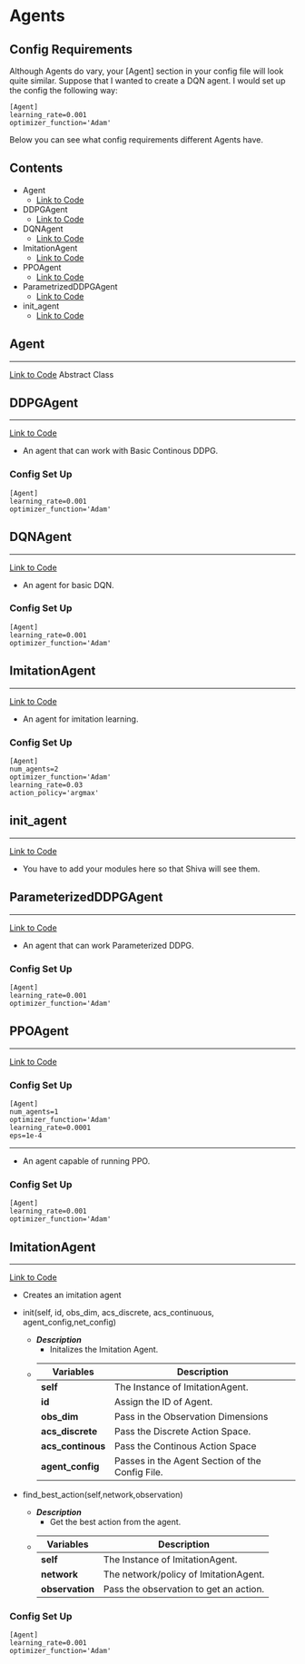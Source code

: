 # Agents
## Config Requirements
Although Agents do vary, your [Agent] section in your config file will look quite similar. Suppose that I wanted to create a DQN agent. I would set up the config the following way:
```
[Agent]
learning_rate=0.001
optimizer_function='Adam'
```
Below you can see what config requirements different Agents have.

## Contents
*   Agent
    * [Link to Code](https://github.com/nflux/Control-Tasks/blob/demo/shiva/shiva/agents/Agent.py)
*   DDPGAgent
    * [Link to Code](https://github.com/nflux/Control-Tasks/blob/demo/shiva/shiva/agents/DDPGAgent.py)
*   DQNAgent
    * [Link to Code](https://github.com/nflux/Control-Tasks/blob/demo/shiva/shiva/agents/DQNAgent.py)
*   ImitationAgent
    * [Link to Code](https://github.com/nflux/Control-Tasks/blob/demo/shiva/shiva/agents/ImitationAgent.py)
*   PPOAgent
    * [Link to Code](https://github.com/nflux/Control-Tasks/blob/demo/shiva/shiva/agents/PPOAgent.py)
*   ParametrizedDDPGAgent
    * [Link to Code](https://github.com/nflux/Control-Tasks/blob/demo/shiva/shiva/agents/ParametrizedDDPGAgent.py)
*   init_agent
    * [Link to Code](https://github.com/nflux/Control-Tasks/blob/demo/shiva/shiva/agents/__init__.py)

##  Agent
___
[Link to Code](https://github.com/nflux/Control-Tasks/blob/demo/shiva/shiva/agents/Agent.py)
Abstract Class
##  DDPGAgent
___
[Link to Code](https://github.com/nflux/Control-Tasks/blob/demo/shiva/shiva/agents/DDPGAgent.py)
* An agent that can work with Basic Continous DDPG.
### Config Set Up     
```
[Agent]
learning_rate=0.001
optimizer_function='Adam'
```
##  DQNAgent
___
[Link to Code](https://github.com/nflux/Control-Tasks/blob/demo/shiva/shiva/agents/DQNAgent.py)
* An agent for basic DQN.
### Config Set Up     
```
[Agent]
learning_rate=0.001
optimizer_function='Adam'
```
##  ImitationAgent
___
[Link to Code](https://github.com/nflux/Control-Tasks/blob/demo/shiva/shiva/agents/ImitationAgent.py)
* An agent for imitation learning.
### Config Set Up     
```
[Agent]
num_agents=2
optimizer_function='Adam'
learning_rate=0.03
action_policy='argmax'
```
##  init_agent
___
[Link to Code](https://github.com/nflux/Control-Tasks/blob/demo/shiva/shiva/agents/init_agent.py)

* You have to add your modules here so that Shiva will see them.

##  ParameterizedDDPGAgent
___
[Link to Code](https://github.com/nflux/Control-Tasks/blob/demo/shiva/shiva/agents/ParameterizedDDPGAgent.py)
* An agent that can work Parameterized DDPG.
### Config Set Up     
```
[Agent]
learning_rate=0.001
optimizer_function='Adam'
```
##  PPOAgent
___
[Link to Code](https://github.com/nflux/Control-Tasks/blob/demo/shiva/shiva/agents/PPOAgent.py)
### Config Set Up     
```
[Agent]
num_agents=1
optimizer_function='Adam'
learning_rate=0.0001
eps=1e-4
```
___
* An agent capable of running PPO.
### Config Set Up     

```
[Agent]
learning_rate=0.001
optimizer_function='Adam'
```
##  ImitationAgent
___
[Link to Code](https://github.com/nflux/Control-Tasks/blob/demo/shiva/shiva/agents/ImitationAgent.py)
*   Creates an imitation agent
*   init(self, id, obs_dim, acs_discrete, acs_continuous, agent_config,net_config)
    -   ***Description***
        +   Initalizes the Imitation Agent. 
    -   |   Variables   |   Description   |
        |       ---     |       ---       |
        |   **self**    |     The Instance of ImitationAgent.   |
        |   **id**      |  Assign the ID of Agent.     |
        |   **obs_dim** |   Pass in the Observation Dimensions    |
        |   **acs_discrete**    |   Pass the Discrete Action Space.|
        |   **acs_continous**   |Pass the Continous Action Space|
        |   **agent_config**    | Passes in the Agent Section of the Config File.     |

*   find_best_action(self,network,observation)
    -   ***Description***
        +   Get the best action from the agent. 
    -   |   Variables   |   Description   |
        |       ---     |       ---       |
        |   **self**    |     The Instance of ImitationAgent.   |
        |   **network**    |     The network/policy of ImitationAgent.   |
        |   **observation**    |     Pass the observation to get an action.   |
   
### Config Set Up     
```
[Agent]
learning_rate=0.001
optimizer_function='Adam'
```
 